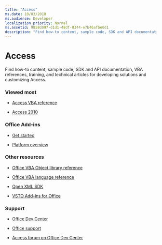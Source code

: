 ```yaml
---
title: "Access" 
ms.date: 10/03/2018
ms.audience: Developer
localization_priority: Normal
ms.assetid: 9858d097-d1d1-48df-8344-e7b46afbe0d1
description: "Find how-to content, sample code, SDK and API documentation, VBA references, training, and technical articles for developing solutions and customizing Access."
---
```


# Access

Find how-to content, sample code, SDK and API documentation, VBA references, training, and technical articles for developing solutions and customizing Access.
  
### Viewed most
  
- [Access VBA reference](https://docs.microsoft.com/office/vba/api/overview/access)
  
- [Access 2010](https://docs.microsoft.com/previous-versions/office/developer/office-2010/ff604965(v=office.14))
  
### Office Add-ins
  
- [Get started](https://docs.microsoft.com/office/dev/add-ins/)
  
- [Platform overview](https://docs.microsoft.com/office/dev/add-ins/overview/office-add-ins)
  
### Other resources
  
- [Office VBA Object library reference](https://docs.microsoft.com/office/vba/api/overview/library-reference)
  
- [Office VBA language reference](https://docs.microsoft.com/office/vba/api/overview/language-reference)
  
- [Open XML SDK](https://docs.microsoft.com/office/open-xml/open-xml-sdk)
  
- [VSTO Add-ins for Office](https://docs.microsoft.com/visualstudio/vsto/create-vsto-add-ins-for-office-by-using-visual-studio?view=vs-2017)
  
### Support
  
- [Office Dev Center](https://developer.microsoft.com/en-us/office)
  
- [Office support](https://support.office.com/)
  
- [Access forum on Office Dev Center](https://social.msdn.microsoft.com/Forums/office/en-US/home?forum=accessdev)
  

